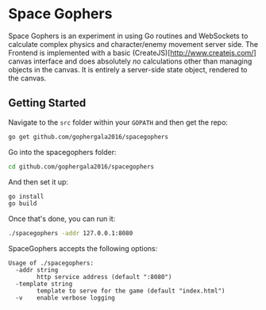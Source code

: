 # Space Gophers

Space Gophers is an experiment in using Go routines and WebSockets to calculate complex physics and character/enemy movement server side. The Frontend is implemented with a basic (CreateJS)[http://www.createjs.com/] canvas interface and does absolutely _no_ calculations other than managing objects in the canvas. It is entirely a server-side state object, rendered to the canvas.

## Getting Started
Navigate to the `src` folder within your `GOPATH` and then get the repo:

```bash
go get github.com/gophergala2016/spacegophers
```

Go into the spacegophers folder:
```bash
cd github.com/gophergala2016/spacegophers
```

And then set it up:
```bash
go install
go build
```

Once that's done, you can run it:
```bash
./spacegophers -addr 127.0.0.1:8080
```

SpaceGophers accepts the following options:
```
Usage of ./spacegophers:
  -addr string
    	http service address (default ":8080")
  -template string
    	template to serve for the game (default "index.html")
  -v	enable verbose logging
```
